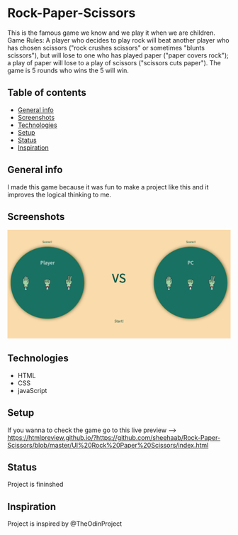 # Rock-Paper-Scissors
This is the famous game we know and we play it when we are children.
Game Rules:
A player who decides to play rock will beat another player who has chosen scissors ("rock crushes scissors" or sometimes "blunts scissors"), but will lose to one who has played paper ("paper covers rock"); a play of paper will lose to a play of scissors ("scissors cuts paper").
The game is 5 rounds who wins the 5 will win.

## Table of contents 

* [General info](#general-info)
* [Screenshots](#screenshots)
* [Technologies](#technologies)
* [Setup](#setup)
* [Status](status)
* [Inspiration](#inspiration)

## General info
I made this game because it was fun to make a project like this and it improves the logical thinking to me.

## Screenshots 
![Game Screenshot](screenshot.jpg)

## Technologies

* HTML
* CSS
* javaScript

## Setup

If you wanna to check the game go to this live preview --> https://htmlpreview.github.io/?https://github.com/sheehaab/Rock-Paper-Scissors/blob/master/UI%20Rock%20Paper%20Scissors/index.html

## Status

Project is fininshed

## Inspiration

Project is inspired by @TheOdinProject

